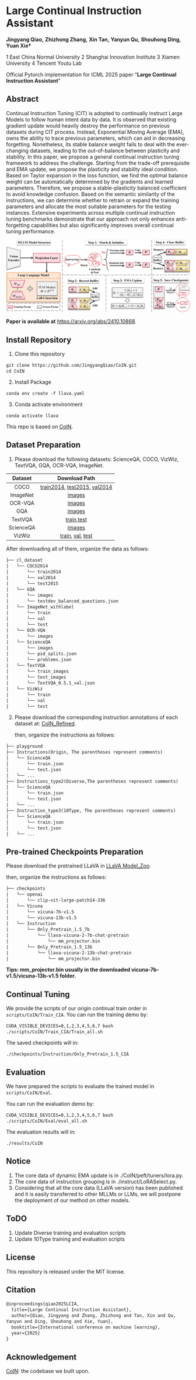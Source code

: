# **Large Continual Instruction Assistant**

**Jingyang Qiao,** **Zhizhong Zhang,** **Xin Tan,** **Yanyun Qu,** **Shouhong Ding,** **Yuan Xie†**

1 East China Normal University 2 Shanghai Innovation Institute 3 Xiamen University 4 Tencent Youtu Lab

Official Pytorch implementation for ICML 2025 paper "**Large Continual Instruction Assistant**"

## Abstract

Continual Instruction Tuning (CIT) is adopted to continually instruct Large Models to follow human intent data by data. It is observed that existing gradient update would heavily destroy the performance on previous datasets during CIT process. Instead, Exponential Moving Average (EMA), owns the ability to trace previous parameters, which can aid in decreasing forgetting. Nonetheless, its stable balance weight fails to deal with the ever-changing datasets, leading to the out-of-balance between plasticity and stability. In this paper, we propose a general continual instruction tuning framework to address the challenge. Starting from the trade-off prerequisite and EMA update, we propose the plasticity and stability ideal condition. Based on Taylor expansion in the loss function, we find the optimal balance weight can be automatically determined by the gradients and learned parameters. Therefore, we propose a stable-plasticity balanced coefficient to avoid knowledge confusion. Based on the semantic similarity of the instructions, we can determine whether to retrain or expand the training parameters and allocate the most suitable parameters for the testing instances. Extensive experiments across multiple continual instruction tuning benchmarks demonstrate that our approach not only enhances anti-forgetting capabilities but also significantly improves overall continual tuning performance.

![LCIA](LCIA.png)

**Paper is available at** https://arxiv.org/abs/2410.10868.

## Install Repository
1. Clone this repository
``` 
git clone https://github.com/JingyangQiao/CoIN.git
cd CoIN 
```
2. Install Package
```
conda env create -f llava.yaml
```

3. Conda activate environment
```
conda activate llava
```

This repo is based on [CoIN](https://github.com/zackschen/CoIN). 

## Dataset Preparation
1. Please download the following datasets: ScienceQA, COCO, VizWiz, TextVQA, GQA, OCR-VQA, ImageNet.

|  Dataset  | Download Path  |
|  :----:  | :----:  |
| COCO | [train2014](http://images.cocodataset.org/zips/train2014.zip), [test2015](http://images.cocodataset.org/zips/test2015.zip), [val2014](http://images.cocodataset.org/zips/val2014.zip) |
| ImageNet  | [images](https://image-net.org/challenges/LSVRC/index.php) |
| OCR-VQA  | [images](https://drive.google.com/drive/folders/1_GYPY5UkUy7HIcR0zq3ZCFgeZN7BAfm_) |
| GQA  | [images](https://downloads.cs.stanford.edu/nlp/data/gqa/images.zip) |
| TextVQA  | [train](https://dl.fbaipublicfiles.com/textvqa/images/train_val_images.zip),[test](https://dl.fbaipublicfiles.com/textvqa/images/test_images.zip) |
| ScienceQA  | [images](https://drive.google.com/drive/folders/1w8imCXWYn2LxajmGeGH_g5DaL2rabHev) |
| VizWiz  | [train](https://vizwiz.cs.colorado.edu/VizWiz_final/images/train.zip), [val](https://vizwiz.cs.colorado.edu/VizWiz_final/images/val.zip), [test](https://vizwiz.cs.colorado.edu/VizWiz_final/images/test.zip) |

After downloading all of them, organize the data as follows:

```
├── cl_dataset
|   └── COCO2014
|    	└── train2014
|		└── val2014
|		└── test2015
|   └── GQA
|    	└── images
|    	└── testdev_balanced_questions.json
|   └── ImageNet_withlabel
|    	└── train
|    	└── val
|    	└── test
| 	└── OCR-VQA
|    	└── images
|	└── ScienceQA
|		└── images
|		└── pid_splits.json
|		└── problems.json
|	└── TextVQA
|    	└── train_images
|    	└── test_images
|    	└── TextVQA_0.5.1_val.json
|   └── VizWiz
|    	└── train
|    	└── val
|    	└── test
```

2. Please download the corresponding instruction annotations of each dataset at: [CoIN_Refined](https://huggingface.co/datasets/jingyang/CoIN_Refined).

   then, organize the instructions as follows:

```
├── playground
├── Instructions(Origin, The parentheses represent comments)
│   └── ScienceQA
│       └── train.json
│       └── test.json
|	└── ...
├── Instructions_type2(Diverse,The parentheses represent comments)
│   └── ScienceQA
│       └── train.json
│       └── test.json
|	└── ...
├── Instruction_type3(10Type, The parentheses represent comments)
│   └── ScienceQA
│       └── train.json
│       └── test.json
|	└── ...
```

## Pre-trained Checkpoints Preparation
Please download the pretrained LLaVA in [LLaVA Model_Zoo](https://github.com/haotian-liu/LLaVA/blob/main/docs/MODEL_ZOO.md).

then, organize the instructions as follows:

```
├── checkpoints
|   └── openai
│   	└── clip-vit-large-patch14-336
|	└── Vicuna
|		└── vicuna-7b-v1.5
|		└── vicuna-13b-v1.5
|	└── Instruction
|		└── Only_Pretrain_1.5_7b
|			└── llava-vicuna-2-7b-chat-pretrain
|				└── mm_projector.bin
|		└── Only_Pretrain_1.5_13b
|			└── llava-vicuna-2-13b-chat-pretrain
|				└── mm_projector.bin
```

**Tips: mm_projector.bin usually in the downloaded vicuna-7b-v1.5/vicuna-13b-v1.5 folder.** 

## Continual Tuning

We provide the scripts of our origin continual train order in `scripts/CoIN/Train_CIA`.
You can run the training demo by:

```
CUDA_VISIBLE_DEVICES=0,1,2,3,4,5,6,7 bash ./scripts/CoIN/Train_CIA/Train_all.sh
```

The saved checkpoints will in:

```
./checkpoints/Instruction/Only_Pretrain_1.5_CIA
```

## Evaluation
We have prepared the scripts to evaluate the trained model in `scripts/CoIN/Eval`.

You can run the evaluation demo by:

```
CUDA_VISIBLE_DEVICES=0,1,2,3,4,5,6,7 bash ./scripts/CoIN/Eval/eval_all.sh
```

The evaluation results will in:

```
./results/CoIN
```

## Notice
1. The core data of dynamic EMA update is in ./CoIN/peft/tuners/lora.py.
2. The core data of instruction grouping is in ./instruct/LoRASelect.py.
3. Considering that all the core data (LLaVA version) has been published and it is easily transferred to other MLLMs or LLMs, we will postpone the deployment of our method on other models.

## ToDO

1. Update Diverse training and evaluation scripts
2. Update 10Type training and evaluation scripts

## License

This repository is released under the MIT license.

## Citation

```
@inproceedings{qiao2025LCIA,
  title={Large Continual Instruction Assistant},
  author={Qiao, Jingyang and Zhang, Zhizhong and Tan, Xin and Qu, Yanyun and Ding, Shouhong and Xie, Yuan},
  booktitle={International conference on machine learning},
  year={2025}
}
```

## Acknowledgement
[CoIN](https://github.com/zackschen/CoIN): the codebase we built upon.
